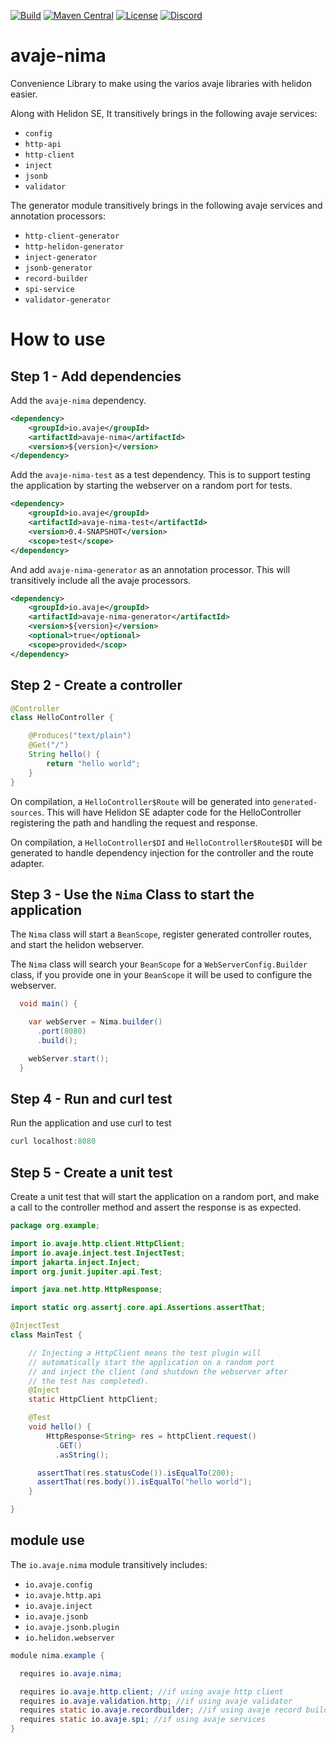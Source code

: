 [![Build](https://github.com/avaje/avaje-nima/actions/workflows/build.yml/badge.svg)](https://github.com/avaje/avaje-nima/actions/workflows/build.yml)
[![Maven Central](https://img.shields.io/maven-central/v/io.avaje/avaje-nima.svg?label=Maven%20Central)](https://mvnrepository.com/artifact/io.avaje/avaje-nima)
[![License](https://img.shields.io/badge/License-Apache%202.0-blue.svg)](https://github.com/avaje/avaje-nima/blob/master/LICENSE)
[![Discord](https://img.shields.io/discord/1074074312421683250?color=%237289da&label=discord)](https://discord.gg/Qcqf9R27BR)
# avaje-nima

Convenience Library to make using the varios avaje libraries with helidon easier.

Along with Helidon SE, It transitively brings in the following avaje services:
- `config`
- `http-api`
- `http-client`
- `inject`
- `jsonb`
- `validator`

The generator module transitively brings in the following avaje services and annotation processors:
- `http-client-generator`
- `http-helidon-generator`
- `inject-generator`
- `jsonb-generator`
- `record-builder`
- `spi-service`
- `validator-generator`

# How to use

## Step 1 - Add dependencies
Add the `avaje-nima` dependency.

```xml
<dependency>
    <groupId>io.avaje</groupId>
    <artifactId>avaje-nima</artifactId>
    <version>${version}</version>
</dependency>
```

Add the `avaje-nima-test` as a test dependency. This is to support testing
the application by starting the webserver on a random port for tests.

```xml
<dependency>
    <groupId>io.avaje</groupId>
    <artifactId>avaje-nima-test</artifactId>
    <version>0.4-SNAPSHOT</version>
    <scope>test</scope>
</dependency>
```

And add `avaje-nima-generator` as an annotation processor. This will transitively
include all the avaje processors.
```xml
<dependency>
    <groupId>io.avaje</groupId>
    <artifactId>avaje-nima-generator</artifactId>
    <version>${version}</version>
    <optional>true</optional>
    <scope>provided</scop>
</dependency>
```

## Step 2 - Create a controller

```java
@Controller
class HelloController {

    @Produces("text/plain")
    @Get("/")
    String hello() {
        return "hello world";
    }
}
```
On compilation, a `HelloController$Route` will be generated into `generated-sources`. This will
have Helidon SE adapter code for the HelloController registering the path and handling the
request and response.

On compilation, a `HelloController$DI` and `HelloController$Route$DI` will be generated to handle
dependency injection for the controller and the route adapter.


## Step 3 - Use the `Nima` Class to start the application
The `Nima` class will start a `BeanScope`, register generated controller routes, and start the helidon webserver.

The `Nima` class will search your `BeanScope` for a `WebServerConfig.Builder` class, if you provide one in your
`BeanScope` it will be used to configure the webserver.

```java
  void main() {

    var webServer = Nima.builder()
      .port(8080)
      .build();

    webServer.start();
  }
```

## Step 4 - Run and curl test
Run the application and use curl to test

```java
curl localhost:8080
```

## Step 5 - Create a unit test

Create a unit test that will start the application on a random port, and make a call to
the controller method and assert the response is as expected.

```java
package org.example;

import io.avaje.http.client.HttpClient;
import io.avaje.inject.test.InjectTest;
import jakarta.inject.Inject;
import org.junit.jupiter.api.Test;

import java.net.http.HttpResponse;

import static org.assertj.core.api.Assertions.assertThat;

@InjectTest
class MainTest {

    // Injecting a HttpClient means the test plugin will
    // automatically start the application on a random port
    // and inject the client (and shutdown the webserver after
    // the test has completed).
    @Inject
    static HttpClient httpClient;

    @Test
    void hello() {
        HttpResponse<String> res = httpClient.request()
          .GET()
          .asString();

      assertThat(res.statusCode()).isEqualTo(200);
      assertThat(res.body()).isEqualTo("hello world");
    }

}

```



## module use

The `io.avaje.nima` module transitively includes:
- `io.avaje.config`
- `io.avaje.http.api`
- `io.avaje.inject`
- `io.avaje.jsonb`
- `io.avaje.jsonb.plugin`
- `io.helidon.webserver`


```java
module nima.example {

  requires io.avaje.nima;

  requires io.avaje.http.client; //if using avaje http client
  requires io.avaje.validation.http; //if using avaje validator
  requires static io.avaje.recordbuilder; //if using avaje record builder
  requires static io.avaje.spi; //if using avaje services
}
```
